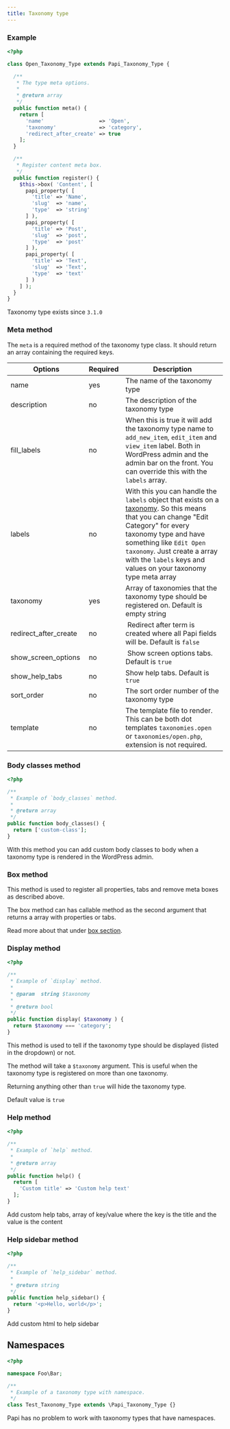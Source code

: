 ```yaml
---
title: Taxonomy type
---
```


### Example

```php
<?php

class Open_Taxonomy_Type extends Papi_Taxonomy_Type {

  /**
   * The type meta options.
   *
   * @return array
   */
  public function meta() {
    return [
      'name'                  => 'Open',
      'taxonomy'              => 'category',
      'redirect_after_create' => true
    ];
  }

  /**
   * Register content meta box.
   */
  public function register() {
    $this->box( 'Content', [
      papi_property( [
        'title' => 'Name',
        'slug'  => 'name',
        'type'  => 'string'
      ] ),
      papi_property( [
        'title' => 'Post',
        'slug'  => 'post',
        'type'  => 'post'
      ] ),
      papi_property( [
        'title' => 'Text',
        'slug'  => 'Text',
        'type'  => 'text'
      ] )
    ] );
  }
}
```

Taxonomy type exists since `3.1.0`

### Meta method

The `meta` is a required method of the taxonomy type class. It should return an array containing the required keys.

Options               | Required | Description
----------------------|----------|------------
name                  | yes      | The name of the taxonomy type
description           | no       | The description of the taxonomy type
fill_labels           | no       | When this is true it will add the taxonomy type name to `add_new_item`, `edit_item` and `view_item` label. Both in WordPress admin and the admin bar on the front. You can override this with the `labels` array.
labels                | no       | With this you can handle the `labels` object that exists on a [taxonomy](https://codex.wordpress.org/Function_Reference/get_taxonomy). So this means that you can change "Edit Category" for every taxonomy type and have something like `Edit Open taxonomy`. Just create a array with the `labels` keys and values on your taxonomy type meta array
taxonomy              | yes      | Array of taxonomies that the taxonomy type should be registered on. Default is empty string
redirect_after_create | no       | Redirect after term is created where all Papi fields will be. Default is `false`
show_screen_options   | no       | Show screen options tabs. Default is `true`
show_help_tabs        | no       | Show help tabs. Default is `true`
sort_order            | no       | The sort order number of the taxonomy type
template              | no       | The template file to render. This can be both dot templates `taxonomies.open` or `taxonomies/open.php`, extension is not required.

### Body classes method

```php
<?php

/**
 * Example of `body_classes` method.
 *
 * @return array
 */
public function body_classes() {
  return ['custom-class'];
}
```

With this method you can add custom body classes to body when a taxonomy type is rendered in the WordPress admin.

### Box method

This method is used to register all properties, tabs and remove meta boxes as described above.

The box method can has callable method as the second argument that returns a array with properties or tabs.

Read more about that under [box section](/docs/box.html).

### Display method

```php
<?php

/**
 * Example of `display` method.
 *
 * @param  string $taxonomy
 *
 * @return bool
 */
public function display( $taxonomy ) {
  return $taxonomy === 'category';
}
```

This method is used to tell if the taxonomy type should be displayed (listed in the dropdown) or not.

The method will take a `$taxonomy` argument. This is useful when the taxonomy type is registered on more than one taxonomy.

Returning anything other than `true` will hide the taxonomy type.

Default value is `true`

### Help method

```php
<?php

/**
 * Example of `help` method.
 *
 * @return array
 */
public function help() {
  return [
    'Custom title' => 'Custom help text'
  ];
}
```

Add custom help tabs, array of key/value where the key is the title and the value is the content

### Help sidebar method

```php
<?php

/**
 * Example of `help_sidebar` method.
 *
 * @return string
 */
public function help_sidebar() {
  return '<p>Hello, world</p>';
}
```

Add custom html to help sidebar

## Namespaces

```php
<?php

namespace Foo\Bar;

/**
 * Example of a taxonomy type with namespace.
 */
class Test_Taxonomy_Type extends \Papi_Taxonomy_Type {}
```

Papi has no problem to work with taxonomy types that have namespaces.
